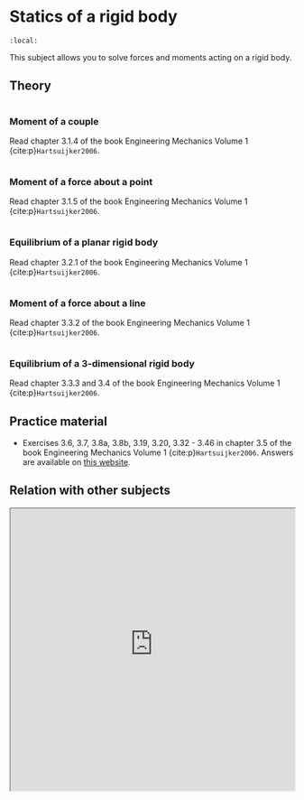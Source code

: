 
# Statics of a rigid body

```{contents}
:local:
```

This subject allows you to solve forces and moments acting on a rigid body.

## Theory

```{index} moment; of a couple
```
### Moment of a couple
Read chapter 3.1.4 of the book Engineering Mechanics Volume 1 {cite:p}`Hartsuijker2006`.

```{index} moment; about a point
```
### Moment of a force about a point
Read chapter 3.1.5 of the book Engineering Mechanics Volume 1 {cite:p}`Hartsuijker2006`.

```{index} statics; of a planar rigid body
```
### Equilibrium of a planar rigid body
Read chapter 3.2.1 of the book Engineering Mechanics Volume 1 {cite:p}`Hartsuijker2006`.

```{index} moment; about a line
```
### Moment of a force about a line
Read chapter 3.3.2 of the book Engineering Mechanics Volume 1 {cite:p}`Hartsuijker2006`.

```{index} statics; of a 3-dimensional rigid body
```
### Equilibrium of a 3-dimensional rigid body
Read chapter 3.3.3 and 3.4 of the book Engineering Mechanics Volume 1 {cite:p}`Hartsuijker2006`.

## Practice material
- Exercises 3.6, 3.7, 3.8a, 3.8b, 3.19, 3.20, 3.32 - 3.46 in chapter 3.5 of the book Engineering Mechanics Volume 1 {cite:p}`Hartsuijker2006`. Answers are available on [this website](https://icozct.tudelft.nl/TUD_CT/bookanswers/vol1/Chapter2/).

## Relation with other subjects
<iframe allow="fullscreen" style="width: 100%!important; height: 500px;" src="https://prime-applets.ewi.tudelft.nl/graph/CTB1110-17/show2?lecture=3&view=lecture" allowfullscreen></iframe>